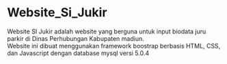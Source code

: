 # Website_Si_Jukir
Website SI Jukir adalah website yang berguna untuk input biodata juru parkir di Dinas Perhubungan Kabupaten madiun.  
Website ini dibuat menggunakan framework boostrap berbasis HTML, CSS, dan Javascript dengan database mysql versi 5.0.4 
